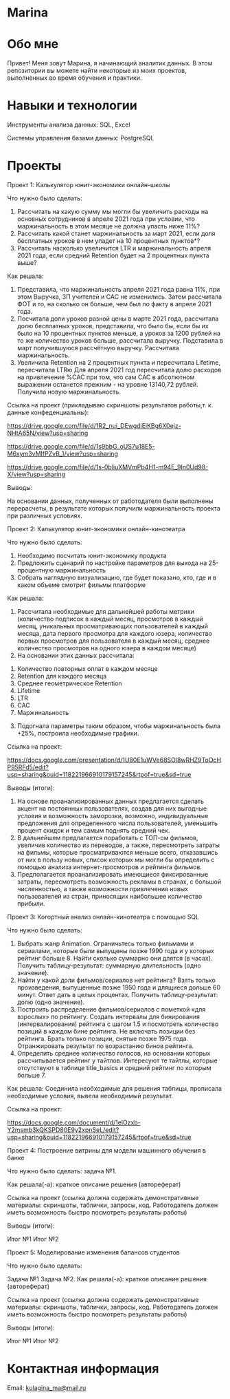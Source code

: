 # Marina
# Обо мне
Привет! Меня зовут Марина, я начинающий аналитик данных. В этом репозитории вы можете найти некоторые из моих проектов, выполненных во время обучения и практики.

# Навыки и технологии
Инструменты анализа данных: SQL, Excel

Системы управления базами данных: PostgreSQL

# Проекты
Проект 1: Калькулятор юнит-экономики онлайн-школы

Что нужно было сделать:

1. Рассчитать на какую сумму мы могли бы увеличить расходы на основных сотрудников в апреле 2021 года при условии, что маржинальность в этом месяце не должна упасть ниже 11%?
2. Рассчитать какой станет маржинальность за март 2021, если доля бесплатных уроков в нем упадет на 10 процентных пунктов*?
3. Рассчитать насколько увеличится LTR и маржинальность апреля 2021 года, если средний Retention будет на 2 процентных пункта выше?

Как решала: 
1. Представила, что маржинальность апреля 2021 года равна 11%, при этом Выручка, ЗП учителей и CAC не изменились. Затем рассчитала ФОТ и то, на сколько он больше, чем был по факту в апреле 2021 года.
2. Посчитала доли уроков разной цены в марте 2021 года, рассчитала долю бесплатных уроков, представила, что было бы, если бы их было на 10 процентных пунктов меньше, а уроков за 1200 рублей на то же количество уроков больше, рассчитала выручку. Подставила в март получившуюся рассчётную выручку. Рассчитала маржинальность.
3. Увеличила Retention на 2 процентных пункта и пересчитала Lifetime, пересчитала LTRю Для апреля 2021 год пересчитала долю расходов на привлечение %CAC при том, что сам CAC в абсолютном выражении останется прежним - на уровне 13140,72 рублей. Получила новую маржинальность.

Ссылка на проект (прикладываю скриншоты результатов работы,т. к. данные конфеденциальны):

https://drive.google.com/file/d/1R2_nui_DEwgdiEiKBg6X0ejz-NHtA65N/view?usp=sharing

https://drive.google.com/file/d/1s9bbG_oUS7u18E5-M6xym3vMIfPZvB_1/view?usp=sharing

https://drive.google.com/file/d/1s-0bliuXMVmPb4H1-m94E_9In0Ud98-X/view?usp=sharing

Выводы:

На основании данных, полученных от работодателя были выполнены перерасчеты, в результате которых получили маржинальность проекта при различных условиях.

Проект 2: Калькулятор юнит-экономики онлайн-кинотеатра

Что нужно было сделать:
1. Необходимо посчитать юнит-экономику продукта
2. Предложить сценарий по настройке параметров для выхода на 25-процентную маржинальность
3. Собрать наглядную визуализацию, где будет показано, кто, где и в каком объеме смотрит фильмы платформе

Как решала: 
1. Рассчитала необходимые для дальнейшей работы метрики (количество подписок в каждый месяц, просмотров в каждый месяц, уникальных просматривающих пользователей в каждый месяца, дата первого просмотра для каждого юзера, количество первых просмотров для пользователя в каждый месяц, среднее количество просмотров на одного юзера в каждом месяце)
2. На основании этих данных рассчитала:
1) Количество повторных оплат в каждом месяце
2) Retention для каждого месяца
3) Среднее геометрическое Retention    
4) Lifetime       
5) LTR 
6) CAC    
7) Маржинальность
3. Подогнала параметры таким образом, чтобы маржинальность была +25%, построила необходимые графики.

Ссылка на проект:

https://docs.google.com/presentation/d/1U80E1uWVe68SOl8wRHZ9ToOcHP95RFd5/edit?usp=sharing&ouid=118221966910179157245&rtpof=true&sd=true

Выводы (итоги):

1. На основе проанализированных данных предлагается сделать акцент на постоянных пользователях, создав для них выгодные условия и возможность заморозки, возможно, индивидуальные предложения для определенного числа пользователей, уменьшить процент скидок и тем самым поднять средний чек.
2. В дальнейшем предлагается поработать с ТОП-ом фильмов, увеличив количество из переводов, а также, пересмотреть затраты на фильмы, которые просматриваются меньше всего, отказавшись от них в пользу новых, список которых мы могли бы определить с помощью анализа интернет-просмотров и рейтинга фильмов.
3. Предполагается проанализировать имеющиеся фиксированные затраты, пересмотреть возможность рекламы в странах, с большой численностью, а также возможности привлечения новых пользователей из стран, приносящих наибольшее количество прибыли.


Проект 3: Когортный анализ онлайн-кинотеатра с помощью SQL

Что нужно было сделать:
1. Выбрать жанр Animation. Ограничьтесь только фильмами и сериалами, которые были выпущены позже 1990 года и у которых рейтинг больше 8. Найти сколько суммарно они длятся (в часах). Получить таблицу-результат: суммарную длительность (одно значение).
2. Найти у какой доли фильмов/сериалов нет рейтинга? Взять только произведения, выпущенные позже 1950 года и длящиеся дольше 60 минут. Ответ дать в целых процентах. Получить таблицу-результат: долю (одно значение).
3. Построить распределение фильмов/сериалов с пометкой «для взрослых» по рейтингу. Создать интервалы для бинирования (интервалирования) рейтинга с шагом 1.5 и посмотреть количество позиций в каждом бине рейтинга. Не включать позиции без рейтинга. Брать только позиции, снятые позже 1975 года. Отранжировать результат по возрастанию бинов рейтинга.
4. Определить среднее количество голосов, на основании которых рассчитывается рейтинг у тайтлов. Интересуют те тайтлы, которые отсутствуют в таблице title_basics и средний рейтинг по которым больше 7.

Как решала: 
Соединила необходимые для решения таблицы, прописала необходимые условия, вывела необходимый результат.

Ссылка на проект:

https://docs.google.com/document/d/1elOzxb-Y2msmb3kQKSPD80E9y2xpnSeL/edit?usp=sharing&ouid=118221966910179157245&rtpof=true&sd=true


Проект 4: Построение витрины для модели машинного обучения в банке

Что нужно было сделать: задача №1.

Как решала(-а): краткое описание решения (автореферат)

Ссылка на проект (ссылка должна содержать демонстративные материалы: скриншоты, таблички, запросы, код. Работодатель должен иметь возможность быстро посмотреть результаты работы)

Выводы (итоги):

Итог №1
Итог №2

Проект 5: Моделирование изменения балансов студентов

Что нужно было сделать:

Задача №1
Задача №2.
Как решала(-а): краткое описание решения (автореферат)

Ссылка на проект (ссылка должна содержать демонстративные материалы: скриншоты, таблички, запросы, код. Работодатель должен иметь возможность быстро посмотреть результаты работы)

Выводы (итоги):

Итог №1
Итог №2

# Контактная информация
Email: kulagina_ma@mail.ru
